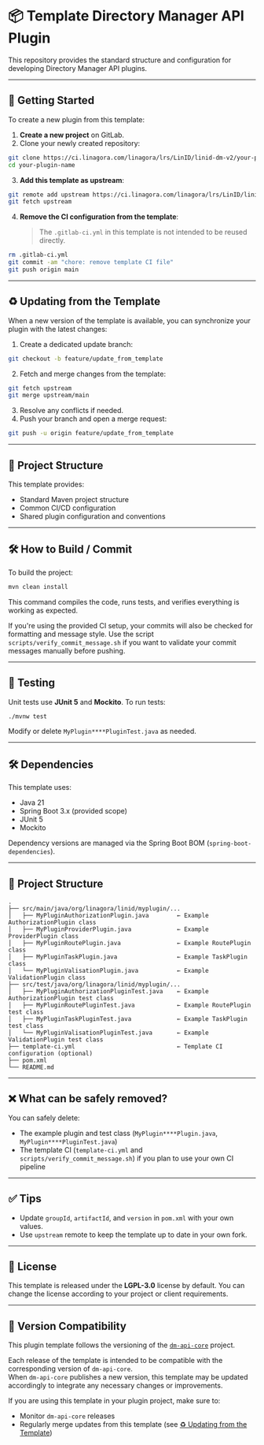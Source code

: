 # 📦 Template Directory Manager API Plugin

This repository provides the standard structure and configuration for developing Directory Manager API plugins.

---

## 🚀 Getting Started

To create a new plugin from this template:

1. **Create a new project** on GitLab.
2. Clone your newly created repository:
```bash
git clone https://ci.linagora.com/linagora/lrs/LinID/linid-dm-v2/your-plugin-name.git
cd your-plugin-name
```

3. **Add this template as upstream**:

 ```bash
 git remote add upstream https://ci.linagora.com/linagora/lrs/LinID/linid-dm-v2/template-dm-api-plugin.git
 git fetch upstream
 ```
4. **Remove the CI configuration from the template**:

   > The `.gitlab-ci.yml` in this template is not intended to be reused directly.

 ```bash
 rm .gitlab-ci.yml
 git commit -am "chore: remove template CI file"
 git push origin main
 ```

---

## ♻️ Updating from the Template

When a new version of the template is available, you can synchronize your plugin with the latest changes:

1. Create a dedicated update branch:

 ```bash
 git checkout -b feature/update_from_template
 ```
2. Fetch and merge changes from the template:

 ```bash
 git fetch upstream
 git merge upstream/main
 ```
3. Resolve any conflicts if needed.
4. Push your branch and open a merge request:

 ```bash
 git push -u origin feature/update_from_template
 ```

---

## 🧩 Project Structure

This template provides:

* Standard Maven project structure
* Common CI/CD configuration
* Shared plugin configuration and conventions

---

## 🛠 How to Build / Commit

To build the project:

```bash
mvn clean install
```

This command compiles the code, runs tests, and verifies everything is working as expected.

If you're using the provided CI setup, your commits will also be checked for formatting and message style.
Use the script `scripts/verify_commit_message.sh` if you want to validate your commit messages manually before pushing.

---

## 🧪 Testing

Unit tests use **JUnit 5** and **Mockito**.
To run tests:

```bash
./mvnw test
```

Modify or delete `MyPlugin****PluginTest.java` as needed.

---

## 🛠 Dependencies

This template uses:

* Java 21
* Spring Boot 3.x (provided scope)
* JUnit 5
* Mockito

Dependency versions are managed via the Spring Boot BOM (`spring-boot-dependencies`).

---

## 📁 Project Structure

```
.
├── src/main/java/org/linagora/linid/myplugin/...
│   ├── MyPluginAuthorizationPlugin.java        ← Example AuthorizationPlugin class
│   ├── MyPluginProviderPlugin.java             ← Example ProviderPlugin class
│   ├── MyPluginRoutePlugin.java                ← Example RoutePlugin class
│   ├── MyPluginTaskPlugin.java                 ← Example TaskPlugin class
│   └── MyPluginValisationPlugin.java           ← Example ValidationPlugin class
├── src/test/java/org/linagora/linid/myplugin/...
│   ├── MyPluginAuthorizationPluginTest.java    ← Example AuthorizationPlugin test class
│   ├── MyPluginRoutePluginTest.java            ← Example RoutePlugin test class
│   ├── MyPluginTaskPluginTest.java             ← Example TaskPlugin test class
│   └── MyPluginValisationPluginTest.java       ← Example ValidationPlugin test class
├── template-ci.yml                             ← Template CI configuration (optional)
├── pom.xml
└── README.md
```

---

## ❌ What can be safely removed?

You can safely delete:

* The example plugin and test class (`MyPlugin****Plugin.java`, `MyPlugin****PluginTest.java`)
* The template CI (`template-ci.yml` and `scripts/verify_commit_message.sh`)
  if you plan to use your own CI pipeline

---

## ✅ Tips

* Update `groupId`, `artifactId`, and `version` in `pom.xml` with your own values.
* Use `upstream` remote to keep the template up to date in your own fork.

---

## 📄 License

This template is released under the **LGPL-3.0** license by default.
You can change the license according to your project or client requirements.

---

## 🔄 Version Compatibility

This plugin template follows the versioning of the [`dm-api-core`](https://ci.linagora.com/linagora/lrs/LinID/linid-dm-v2/dm-api-core) project.

Each release of the template is intended to be compatible with the corresponding version of `dm-api-core`.  
When `dm-api-core` publishes a new version, this template may be updated accordingly to integrate any necessary changes or improvements.

If you are using this template in your plugin project, make sure to:
- Monitor `dm-api-core` releases
- Regularly merge updates from this template (see [♻️ Updating from the Template]())
